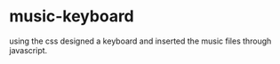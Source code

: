 # music-keyboard
using the css designed a keyboard and inserted the music files through javascript.
